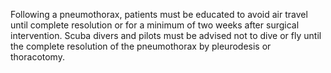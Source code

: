 Following a pneumothorax, patients must be educated to avoid air travel until complete resolution or for a minimum of two weeks after surgical intervention. Scuba divers and pilots must be advised not to dive or fly until the complete resolution of the pneumothorax by pleurodesis or thoracotomy.